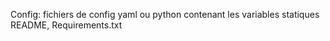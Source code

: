Config: fichiers de config yaml ou python contenant les variables statiques
README, Requirements.txt

